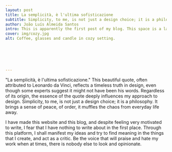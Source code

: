 ```yaml
---
layout: post
title: La semplicità, è l'ultima sofisticazione
subtitle: Simplicity, to me, is not just a design choice; it is a philosophy. It brings a sense of peace, of order, it muffles the chaos from everyday life away.
author: João Luís Almeida Santos
intro: This is apparently the first post of my blog. This space is a laid-back corner of the internet where I share my experiences and ideas.
cover: img/cozy.jpg
alt: Coffee, glasses and candle in cozy setting.






---
```


"La semplicità, è l'ultima sofisticazione." This beautiful quote, often attributed to Leonardo da Vinci, reflects a timeless truth in design, even though some experts suggest it might not have been his words. Regardless of its origin, the essence of the quote deeply influences my approach to design.
Simplicity, to me, is not just a design choice; it is a philosophy. It brings a sense of peace, of order, it muffles the chaos from everyday life away.

  I have made this website and this blog, and despite feeling very motivated to write, I fear that I have nothing to write about in the first place. Through this platform, I shall manifest my ideas and try to find meaning
 in the things that I create, and act as a critic. Be the voice that will praise and hate my work when at times, there is nobody else to look and opinionate.
